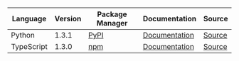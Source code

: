 # 

|Language|Version|Package Manager|Documentation|Source|
|-|-|-|-|-|
|Python|1.3.1|[PyPI](https://pypi.org/project/groundx-python-sdk/1.3.1)|[Documentation](https://github.com/groundxai/groundx-sdks/tree/main/sdks/python/README.md)|[Source](https://github.com/groundxai/groundx-sdks/tree/main/sdks/python)|
|TypeScript|1.3.0|[npm](https://www.npmjs.com/package/groundx-typescript-sdk/v/1.3.0)|[Documentation](https://github.com/groundxai/groundx-sdks/tree/main/sdks/typescript/README.md)|[Source](https://github.com/groundxai/groundx-sdks/tree/main/sdks/typescript)|